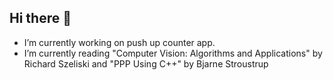 ## Hi there 👋

- I’m currently working on push up counter app.
- I’m currently reading "Computer Vision: Algorithms and Applications" by Richard Szeliski and "PPP Using C++" by Bjarne Stroustrup

<!--
**brenthoang12/brenthoang12** is a ✨ _special_ ✨ repository because its `README.md` (this file) appears on your GitHub profile.

Here are some ideas to get you started:

- 🔭 I’m currently working on ...
- 🌱 I’m currently learning ...
- 👯 I’m looking to collaborate on ...
- 🤔 I’m looking for help with ...
- 💬 Ask me about ...
- 📫 How to reach me: ...
- 😄 Pronouns: ...
- ⚡ Fun fact: ...
-->
